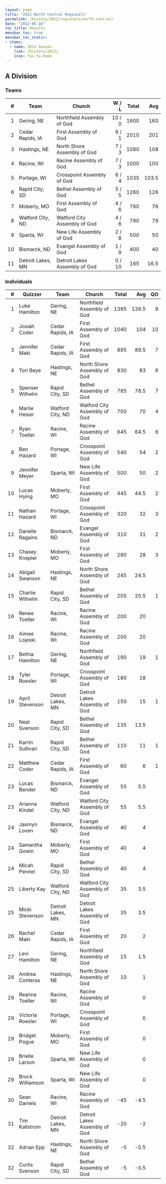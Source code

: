 ```yaml
---
layout: page
title: "2012 North Central Regionals"
permalink: /history/2012/regionals/north-central/
date: "2012-05-18"
toc_title: Results
menubar_toc: true
menubar_toc_static:
- items:
  - name: 2012 Season
    link: /history/2012/
    icon: fas fa-home
---
```


## A Division

### Teams

|    # | Team              | Church                        |  W / L | Total |   Avg |
| ---: | ----------------- | ----------------------------- | -----: | ----: | ----: |
|    1 | Gering, NE        | Northfield Assembly of God    | 10 / 0 |  1600 |   160 |
|    2 | Cedar Rapids, IA  | First Assembly of God         |  9 / 1 |  2010 |   201 |
|    3 | Hastings, NE      | North Shore Assembly of God   |  7 / 3 |  1080 |   108 |
|    4 | Racine, WI        | Racine Assembly of God        |  7 / 3 |  1000 |   100 |
|    5 | Portage, WI       | Crosspoint Assembly of God    |  6 / 4 |  1035 | 103.5 |
|    6 | Rapid City, SD    | Bethel Assembly of God        |  5 / 5 |  1260 |   126 |
|    7 | Moberly, MO       | First Assembly of God         |  4 / 6 |   760 |    76 |
|    8 | Watford City, ND  | Watford City Assembly of God  |  4 / 6 |   790 |    79 |
|    9 | Sparta, WI        | New Life Assembly of God      |  2 / 8 |   500 |    50 |
|   10 | Bismarck, ND      | Evangel Assembly of God       |  1 / 9 |   400 |    40 |
|   11 | Detroit Lakes, MN | Detroit Lakes Assembly of God | 0 / 10 |   165 |  16.5 |

### Individuals

|    # | Quizzer          | Team              | Church                        | Total |   Avg |   QO |
| ---: | ---------------- | ----------------- | ----------------------------- | ----: | ----: | ---: |
|    1 | Luke Hamilton    | Gering, NE        | Northfield Assembly of God    |  1395 | 139.5 |    9 |
|    2 | Josiah Coder     | Cedar Rapids, IA  | First Assembly of God         |  1040 |   104 |   10 |
|    3 | Jennifer Maki    | Cedar Rapids, IA  | First Assembly of God         |   895 |  89.5 |    7 |
|    4 | Tori Beye        | Hastings, NE      | North Shore Assembly of God   |   830 |    83 |    6 |
|    5 | Spenser Wilhelm  | Rapid City, SD    | Bethel Assembly of God        |   785 |  78.5 |    7 |
|    6 | Marlie Heiser    | Watford City, ND  | Watford City Assembly of God  |   700 |    70 |    4 |
|    7 | Ryan Toeller     | Racine, WI        | Racine Assembly of God        |   645 |  64.5 |    6 |
|    8 | Ben Hazard       | Portage, WI       | Crosspoint Assembly of God    |   540 |    54 |    2 |
|    9 | Jennifer Meyer   | Sparta, WI        | New Life Assembly of God      |   500 |    50 |    2 |
|   10 | Lucas Hying      | Moberly, MO       | First Assembly of God         |   445 |  44.5 |    2 |
|   11 | Nathan Hazard    | Portage, WI       | Crosspoint Assembly of God    |   320 |    32 |    3 |
|   12 | Danelle Ragains  | Bismarck, ND      | Evangel Assembly of God       |   310 |    31 |    2 |
|   13 | Chasey Knepler   | Moberly, MO       | First Assembly of God         |   280 |    28 |    3 |
|   14 | Abigail Swanson  | Hastings, NE      | North Shore Assembly of God   |   245 |  24.5 |      |
|   15 | Charlie Wilhelm  | Rapid City, SD    | Bethel Assembly of God        |   205 |  20.5 |    1 |
|   16 | Renee Toeller    | Racine, WI        | Racine Assembly of God        |   200 |    20 |      |
|   16 | Aimee Lojeski    | Racine, WI        | Racine Assembly of God        |   200 |    20 |      |
|   17 | Bethia Hamilton  | Gering, NE        | Northfield Assembly of God    |   190 |    19 |    1 |
|   18 | Tyler Roesler    | Portage, WI       | Crosspoint Assembly of God    |   180 |    18 |      |
|   19 | April Stevenson  | Detroit Lakes, MN | Detroit Lakes Assembly of God |   150 |    15 |    1 |
|   20 | Neal Svenson     | Rapid City, SD    | Bethel Assembly of God        |   135 |  13.5 |      |
|   21 | Karrin Sullivan  | Rapid City, SD    | Bethel Assembly of God        |   110 |    11 |    1 |
|   22 | Matthew Coder    | Cedar Rapids, IA  | First Assembly of God         |    60 |     6 |    1 |
|   23 | Lucas Bender     | Bismarck, ND      | Evangel Assembly of God       |    55 |   5.5 |      |
|   23 | Arianna Kindel   | Watford City, ND  | Watford City Assembly of God  |    55 |   5.5 |      |
|   24 | Jasmyn Loven     | Bismarck, ND      | Evangel Assembly of God       |    40 |     4 |      |
|   24 | Samantha Gowin   | Moberly, MO       | First Assembly of God         |    40 |     4 |      |
|   24 | Micah Pennel     | Rapid City, SD    | Bethel Assembly of God        |    40 |     4 |      |
|   25 | Liberty Kay      | Watford City, ND  | Watford City Assembly of God  |    35 |   3.5 |      |
|   25 | Micki Stevenson  | Detroit Lakes, MN | Detroit Lakes Assembly of God |    35 |   3.5 |      |
|   26 | Rachel Maki      | Cedar Rapids, IA  | First Assembly of God         |    20 |     2 |      |
|   27 | Levi Hamilton    | Gering, NE        | Northfield Assembly of God    |    15 |   1.5 |      |
|   28 | Andrea Conteras  | Hastings, NE      | North Shore Assembly of God   |    10 |     1 |      |
|   29 | Reanna Toeller   | Racine, WI        | Racine Assembly of God        |       |     0 |      |
|   29 | Victoria Roesler | Portage, WI       | Crosspoint Assembly of God    |       |     0 |      |
|   29 | Bridget Pogue    | Moberly, MO       | First Assembly of God         |       |     0 |      |
|   29 | Brielle Larson   | Sparta, WI        | New Life Assembly of God      |       |     0 |      |
|   29 | Brock Williamson | Sparta, WI        | New Life Assembly of God      |       |     0 |      |
|   30 | Sean Daniels     | Racine, WI        | Racine Assembly of God        |   -45 |  -4.5 |      |
|   31 | Tim Kallstrom    | Detroit Lakes, MN | Detroit Lakes Assembly of God |   -20 |    -2 |      |
|   32 | Adrian Epp       | Hastings, NE      | North Shore Assembly of God   |    -5 |  -0.5 |      |
|   32 | Curtis Svenson   | Rapid City, SD    | Bethel Assembly of God        |    -5 |  -0.5 |      |
